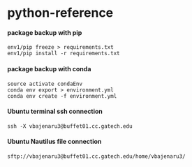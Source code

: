 # python-reference

#### package backup with pip
`env1/pip freeze > requirements.txt`<br>
`env1/pip install -r requirements.txt`

#### package backup with conda
`source activate condaEnv`<br>
`conda env export > environment.yml`<br>
`conda env create -f environment.yml`

#### Ubuntu terminal ssh connection
`ssh -X vbajenaru3@buffet01.cc.gatech.edu`

#### Ubuntu Nautilus file connection
`sftp://vbajenaru3@buffet01.cc.gatech.edu/home/vbajenaru3/`
